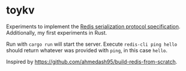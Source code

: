 # toykv

Experiments to implement the [Redis serialization protocol specification](https://redis.io/docs/latest/develop/reference/protocol-spec/).
Additionally, my first experiments in Rust.


Run with `cargo run` will start the server.
Execute `redis-cli ping hello` should return whatever was provided with `ping`,
in this case `hello`.

Inspired by https://github.com/ahmedash95/build-redis-from-scratch.